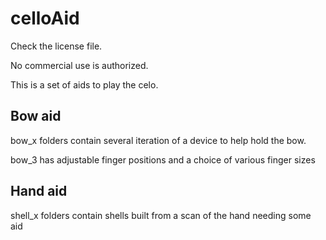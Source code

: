 # celloAid


Check the license file.

No commercial use is authorized.

This is a set of aids to play the celo.

## Bow aid

bow_x folders contain several iteration of a device to help hold the bow.

bow_3 has adjustable finger positions and a choice of various finger sizes

## Hand aid

shell_x folders contain shells built from a scan of the hand needing some aid
